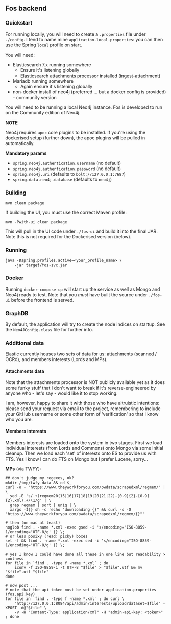 ## Fos backend

### Quickstart

For running locally, you will need to create a `.properties` file under `./config`. I 
tend to name mine `application-local.properties`: you can then use the Spring `local`
profile on start.

You will need:

- Elasticsearch 7.x running somewhere
  - Ensure it's listening globally
  - Elasticsearch attachments processor installed (ingest-attachment)
- Mariadb running somewhere
  - Again ensure it's listening globally
- non-docker install of neo4j (preferred ... but a docker config is provided) - community version

You will need to be running a local Neo4j instance. Fos is developed to run on the 
Community edition of Neo4j.

**NOTE**

Neo4j requires `apoc` core plugins to be installed. If you're using the dockerised
setup (further down), the apoc plugins will be pulled in automatically.

**Mandatory params**

- `spring.neo4j.authentication.username` (no default)
- `spring.neo4j.authentication.password` (no default)
- `spring.neo4j.uri` (defaults to `bolt://127.0.0.1:7687`)
- `spring.data.neo4j.database` (defaults to `neo4j`)

### Building

```$bash
mvn clean package
```

If building the UI, you must use the correct Maven profile:

```$bash
mvn -Pwith-ui clean package
```

This will pull in the UI code under `./fos-ui` and build it into the final
JAR. Note this is not required for the Dockerised version (below).

### Running

```$bash
java -Dspring.profiles.active=<your_profile_name> \
    -jar target/fos-svc.jar
```

### Docker

Running `docker-compose up` will start up the service as well as Mongo and Neo4j
ready to test. Note that you _must_ have built the source under `./fos-ui` before
the frontend is served.

### GraphDB

By default, the application will try to create the node indices on startup. See
the `Neo4JConfig.class` file for further info.

### Additional data

Elastic currently houses two sets of data for us: attachments (scanned / OCRd), and members
interests (Lords and MPs).

#### Attachments data

Note that the attachments processor is NOT publicly available yet as it does some funky stuff
that I don't want to break if it's reverse-engineered by anyone who - let's say - would like it
to stop working.

I am, however, happy to share it with those who have altruistic intentions: please send your 
request via email to the project, remembering to include your GitHub username or some other form
of 'verification' so that I know who you are.

#### Members interests

Members interests are loaded onto the system in two stages. First we load individual interests
(from Lords and Commons) onto Mongo via some initial cleanup. Then we load each 'set' of interests
onto ES to provide us with FTS. Yes I know I can do FTS on Mongo but I prefer Lucene, sorry...

**MPs** (via TWFY):

```
## don't judge my regexes, ok?
mkdir /tmp/twfy-data && cd $_
curl -o - "https://www.theyworkforyou.com/pwdata/scrapedxml/regmem/" | \
  sed -E 's/.+(regmem20(15|16|17|18|19|20|21|22)-[0-9]{2}-[0-9]{2}.xml).+/\1/g' | \
  grep regmem | sort | uniq | \
  xargs -I{} sh -c 'echo "downloading {}" && curl -s -O "https://www.theyworkforyou.com/pwdata/scrapedxml/regmem/{}"'

# then (on mac at least)
noglob find . -name *.xml -exec gsed -i 's/encoding="ISO-8859-1/encoding="UTF-8/g' {} \;
# or less posixy (read: picky) boxes
set -f && find . -name *.xml -exec sed -i 's/encoding="ISO-8859-1/encoding="UTF-8/g' {} \;

# yes I know I could have done all these in one line but readability > coolness
for file in `find . -type f -name *.xml` ; do
    iconv -f ISO-8859-1 -t UTF-8 "$file" > "$file".utf && mv "$file".utf "$file"
done

# now post ...
# note that the api token must be set under application.properties (fos.api.key)
for file in `find . -type f -name *.xml` ; do curl \
    "http://127.0.0.1:8084/api/admin/interests/upload?dataset=$file" -XPOST -d@"$file" \
    -v -H "Content-Type: application/xml" -H "admin-api-key: <token>" ; done
```